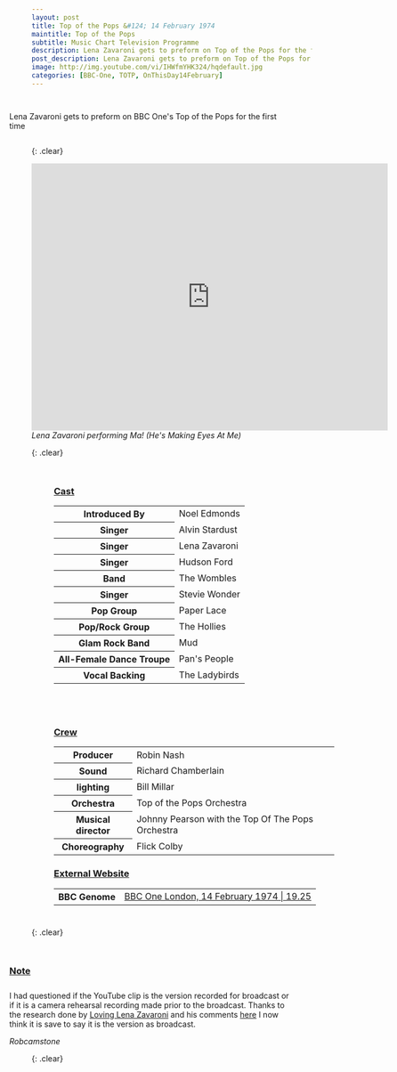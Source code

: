 ```yaml
---
layout: post
title: Top of the Pops &#124; 14 February 1974
maintitle: Top of the Pops
subtitle: Music Chart Television Programme
description: Lena Zavaroni gets to preform on Top of the Pops for the first time.
post_description: Lena Zavaroni gets to preform on Top of the Pops for the first time.
image: http://img.youtube.com/vi/IHWfmYHK324/hqdefault.jpg
categories: [BBC-One, TOTP, OnThisDay14February]
---
```


<figure class="fig3">
<p id="youtube-clip">Lena Zavaroni gets to preform on BBC One's Top of the Pops for the first time</p>
</figure>

{: .clear}

<div class="responsive-video"><iframe width="640px" height="480px" src="https://www.youtube.com/embed/IHWfmYHK324" title="YouTube video player" frameborder="0" allow="accelerometer; autoplay; clipboard-write; encrypted-media; gyroscope; picture-in-picture" allowfullscreen></iframe></div>
<cite>Lena Zavaroni performing Ma! (He's Making Eyes At Me)</cite>

{: .clear}

<figure class="fig1">
<figcaption>
<h3 id="cast"><a href="#cast">Cast</a></h3>
<table>
<tr><th>Introduced By</th><td>Noel Edmonds</td></tr>
<tr><th>Singer</th><td>Alvin Stardust</td></tr>
<tr><th>Singer</th><td>Lena Zavaroni</td></tr>
<tr><th>Singer</th><td>Hudson Ford</td></tr>
<tr><th>Band</th><td>The Wombles</td></tr>
<tr><th>Singer</th><td>Stevie Wonder</td></tr>
<tr><th>Pop Group</th><td>Paper Lace</td></tr>
<tr><th>Pop/Rock Group</th><td>The Hollies</td></tr>
<tr><th>Glam Rock Band</th><td>Mud</td></tr>
<tr><th>All-Female Dance Troupe</th><td>Pan's People</td></tr>
<tr><th>Vocal Backing</th><td>The Ladybirds</td></tr>
</table>
</figcaption>
</figure>

<figure class="fig2">
<figcaption>
<h3 id="crew"><a href="#crew">Crew</a></h3>
<table>
<tr><th>Producer</th><td>Robin Nash</td></tr>
<tr><th>Sound</th><td>Richard Chamberlain</td></tr>
<tr><th>lighting</th><td>Bill Millar</td></tr>
<tr><th>Orchestra</th><td>Top of the Pops Orchestra</td></tr>
<tr><th>Musical director</th><td>Johnny Pearson with the Top Of The Pops Orchestra</td></tr>
<tr><th>Choreography</th><td>Flick Colby</td></tr>
</table>
<h3 id="external-website"><a href="#external-website">External Website</a></h3>
<table>
<tr><th>BBC Genome</th><td><a class="external-link" href="https://genome.ch.bbc.co.uk/schedules/bbcone/london/1974-02-14#at-19.25">BBC One London, 14 February 1974 &#124; 19.25</a></td></tr>
</table>
</figcaption>
</figure>

{: .clear}

<figure class="fig3">
<figcaption>
<h3 id="note"><a href="#note">Note</a></h3>
</figcaption>
<p>I had questioned if the YouTube clip is the version recorded for broadcast or if it is a camera rehearsal recording made prior to the broadcast. Thanks to the research done by <a href="/research#l">Loving Lena Zavaroni</a> and his comments <a href="https://github.com/FanzOfLenaZavaroni/fanzoflenazavaroni.github.io/discussions/15#discussioncomment-5496938">here</a> I now think it is save to say it is the version as broadcast.</p>
<cite>Robcamstone</cite>
</figure>

<br />{: .clear}

<style>
.fig1 {float:left; width:49%;}

.fig2 {float:right; width:49%;}

.fig3 {float:right; width:100%;}

figcaption {float:left; width:100%;}

@media screen and (orientation:portrait) {
.fig1, .fig2 {float:left; width:100%;}
figcaption {float:left; width:100%; margin-bottom: 10px;}
}
</style>
